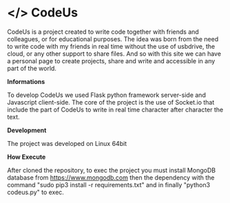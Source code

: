 # </> CodeUs
CodeUs is a project created to write code together with friends and colleagues, or for educational purposes.
The idea was born from the need to write code with my friends in real time without the use of usbdrive, the cloud, or any other support to share files.
And so with this site we can have a personal page to create projects, share and write and accessible in any part of the world.

**Informations**

To develop CodeUs we used Flask python framework server-side and Javascript client-side. The core of the project is the use of Socket.io that include the part of CodeUs to write in real time character after character the text.

**Development**

The project was developed on Linux 64bit 

**How Execute**

After cloned the repository, to exec the project you must install MongoDB database from https://www.mongodb.com then the dependency with the command "sudo pip3 install -r requirements.txt" and in finally "python3 codeus.py" to exec.
